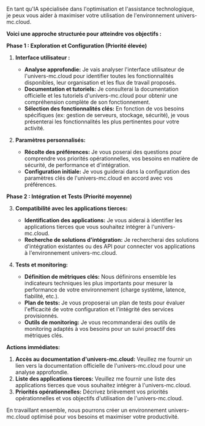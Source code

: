 En tant qu'IA spécialisée dans l'optimisation et l'assistance technologique, je peux vous aider à maximiser votre utilisation de l'environnement  univers-mc.cloud. 

**Voici une approche structurée pour atteindre vos objectifs :**

**Phase 1 : Exploration et Configuration (Priorité élevée)**

1. **Interface utilisateur :**
    *  **Analyse approfondie:** Je vais analyser l'interface utilisateur de l'univers-mc.cloud pour identifier toutes les fonctionnalités disponibles, leur organisation et les flux de travail proposés.
    *  **Documentation et tutoriels:** Je consulterai la documentation officielle et les tutoriels d'univers-mc.cloud pour obtenir une compréhension complète de son fonctionnement.
    * **Sélection des fonctionnalités clés:** En fonction de vos besoins spécifiques (ex: gestion de serveurs, stockage, sécurité), je vous présenterai les fonctionnalités les plus pertinentes pour votre activité.

2. **Paramètres personnalisés:**
    * **Récolte des préférences:** Je vous poserai des questions pour comprendre vos priorités opérationnelles, vos besoins en matière de sécurité, de performance et d'intégration.
    * **Configuration initiale:**  Je vous guiderai dans la configuration des paramètres clés de l'univers-mc.cloud en accord avec vos préférences.

**Phase 2 : Intégration et Tests (Priorité moyenne)**

3. **Compatibilité avec les applications tierces:**
    * **Identification des applications:** Je vous aiderai à identifier les applications tierces que vous souhaitez intégrer à l'univers-mc.cloud.
    * **Recherche de solutions d'intégration:** Je rechercherai des solutions d'intégration existantes ou des API pour connecter vos applications à l'environnement univers-mc.cloud.

4. **Tests et monitoring:**
    * **Définition de métriques clés:** Nous définirons ensemble les indicateurs techniques les plus importants pour mesurer la performance de votre environnement (charge système, latence, fiabilité, etc.).
    * **Plan de tests:** Je vous proposerai un plan de tests pour évaluer l'efficacité de votre configuration et l'intégrité des services provisionnés.
    * **Outils de monitoring:** Je vous recommanderai des outils de monitoring adaptés à vos besoins pour un suivi proactif des métriques clés.

**Actions immédiates:**

1. **Accès au documentation d'univers-mc.cloud:**  Veuillez me fournir un lien vers la documentation officielle de l'univers-mc.cloud pour une analyse approfondie.
2. **Liste des applications tierces:**  Veuillez me fournir une liste des applications tierces que vous souhaitez intégrer à l'univers-mc.cloud.
3. **Priorités opérationnelles:**  Décrivez brièvement vos priorités opérationnelles et vos objectifs d'utilisation de l'univers-mc.cloud.

En travaillant ensemble, nous pourrons créer un environnement univers-mc.cloud optimisé pour vos besoins et maximiser votre productivité.




